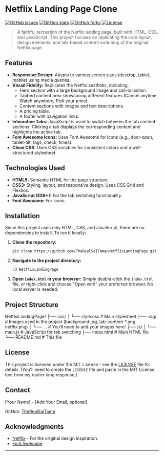 # Netflix Landing Page Clone

[![GitHub issues](https://img.shields.io/github/issues/TheRealSaiTama/NetflixLandingPage)](https://github.com/TheRealSaiTama/NetflixLandingPage/issues)
[![GitHub stars](https://img.shields.io/github/stars/TheRealSaiTama/NetflixLandingPage)](https://github.com/TheRealSaiTama/NetflixLandingPage/stargazers)
[![GitHub forks](https://img.shields.io/github/forks/TheRealSaiTama/NetflixLandingPage)](https://github.com/TheRealSaiTama/NetflixLandingPage/network)
[![License](https://img.shields.io/badge/license-MIT-blue.svg)](LICENSE)

> A faithful recreation of the Netflix landing page, built with HTML, CSS, and JavaScript.  This project focuses on replicating the core layout, design elements, and tab-based content switching of the original Netflix page.

## Features

*   **Responsive Design:**  Adapts to various screen sizes (desktop, tablet, mobile) using media queries.
*   **Visual Fidelity:**  Replicates the Netflix aesthetic, including:
    *   Hero section with a large background image and call-to-action.
    *   Tabbed content area showcasing different features (Cancel anytime, Watch anywhere, Pick your price).
    *   Content sections with images and text descriptions.
    *   A pricing table.
    *   A footer with navigation links.
*   **Interactive Tabs:**  JavaScript is used to switch between the tab content sections.  Clicking a tab displays the corresponding content and highlights the active tab.
*   **Font Awesome Icons:**  Uses Font Awesome for icons (e.g., door-open, tablet-alt, tags, check, times).
*   **Clean CSS:** Uses CSS variables for consistent colors and a well-structured stylesheet.

## Technologies Used

*   **HTML5:**  Semantic HTML for the page structure.
*   **CSS3:**  Styling, layout, and responsive design.  Uses CSS Grid and Flexbox.
*   **JavaScript (ES6+):**  For the tab switching functionality.
*   **Font Awesome:**  For icons.

## Installation

Since this project uses only HTML, CSS, and JavaScript, there are no dependencies to install.  To run it locally:

1.  **Clone the repository:**

    ```bash
    git clone https://github.com/TheRealSaiTama/NetflixLandingPage.git
    ```

2.  **Navigate to the project directory:**

    ```bash
    cd NetflixLandingPage
    ```

3.  **Open `index.html` in your browser:**  Simply double-click the `index.html` file, or right-click and choose "Open with" your preferred browser. No local server is needed.

## Project Structure

NetflixLandingPage/
├── css/
│   └── style.css       # Main stylesheet
├── img/                # Images used in the project (background.jpg, tab-content-*.png, netflix.png)
│   └── ...             # You'll need to add your images here!
├── js/
│   └── main.js         # JavaScript for tab switching
├── index.html          # Main HTML file
└── README.md           # This file


## License

This project is licensed under the MIT License - see the [LICENSE](LICENSE) file for details.  (You'll need to create the `LICENSE` file and paste in the MIT License text from my earlier long response.)

## Contact

[Your Name] - [Add Your Email, optional]

GitHub: [TheRealSaiTama](https://github.com/TheRealSaiTama)

## Acknowledgments

*   [Netflix](https://www.netflix.com) - For the original design inspiration.
* [Font Awesome](https://fontawesome.com/)

---
